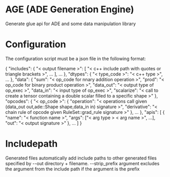 # AGE (ADE Generation Engine)

Generate glue api for ADE and some data manipulation library

# Configuration

The configuration script must be a json file in the following format:

{
    "includes": {
        "< output filename >": [
            "< c++ include path with quotes or triangle brackets >",
            ...
        ],
        ...
    },
    "dtypes": {
        "< type_code >": "< c++ type >",
        ...
    },
    "data": {
        "sum": "< op_code for nnary addition operation >",
        "prod": "< op_code for binary product operation >",
        "data_out": "< output type of op_exec >",
        "data_in": "< input type of op_exec >",
        "scalarize": "< call to create a tensor containing a double scalar filled to a specific shape >"
    },
    "opcodes": {
        "< op_code >": {
            "operation": "< operations call given (data_out out,ade::Shape shape,data_in in) signature >",
            "derivative": "< chain rule of opcode given  RuleSet::grad_rule signature >"
        },
        ...
    },
    "apis": [
        {
            "name": "< function name >",
            "args": ["< arg type > < arg name >", ...],
            "out": "< output signature >"
        },
        ...
    ]
}

# Includepath

Generated files automatically add include paths to other generated files specified by --out directory + filename. --strip_prefix argument excludes the argument from the include path if the argument is the prefix
